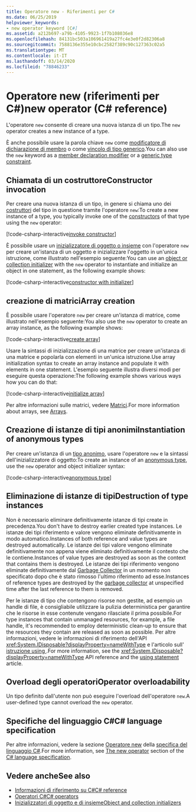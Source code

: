 ```yaml
---
title: Operatore new - Riferimenti per C#
ms.date: 06/25/2019
helpviewer_keywords:
- new operator keyword [C#]
ms.assetid: a212b697-a79b-4105-9923-1f7b108036e8
ms.openlocfilehash: 84131bc503a106961419a27fc4e3e0f2d82306a8
ms.sourcegitcommit: 7588136e355e10cbc2582f389c90c127363c02a5
ms.translationtype: MT
ms.contentlocale: it-IT
ms.lasthandoff: 03/14/2020
ms.locfileid: "78846233"
---
```

# <a name="new-operator-c-reference"></a><span data-ttu-id="68a28-102">Operatore new (riferimenti per C#)</span><span class="sxs-lookup"><span data-stu-id="68a28-102">new operator (C# reference)</span></span>

<span data-ttu-id="68a28-103">L'operatore `new` consente di creare una nuova istanza di un tipo.</span><span class="sxs-lookup"><span data-stu-id="68a28-103">The `new` operator creates a new instance of a type.</span></span>

<span data-ttu-id="68a28-104">È anche possibile usare la parola chiave `new` come [modificatore di dichiarazione di membro](../keywords/new-modifier.md) o come [vincolo di tipo generico](../keywords/new-constraint.md).</span><span class="sxs-lookup"><span data-stu-id="68a28-104">You can also use the `new` keyword as a [member declaration modifier](../keywords/new-modifier.md) or a [generic type constraint](../keywords/new-constraint.md).</span></span>

## <a name="constructor-invocation"></a><span data-ttu-id="68a28-105">Chiamata di un costruttore</span><span class="sxs-lookup"><span data-stu-id="68a28-105">Constructor invocation</span></span>

<span data-ttu-id="68a28-106">Per creare una nuova istanza di un tipo, in genere si chiama uno dei [costruttori](../../programming-guide/classes-and-structs/constructors.md) del tipo in questione tramite l'operatore `new`:</span><span class="sxs-lookup"><span data-stu-id="68a28-106">To create a new instance of a type, you typically invoke one of the [constructors](../../programming-guide/classes-and-structs/constructors.md) of that type using the `new` operator:</span></span>

[!code-csharp-interactive[invoke constructor](snippets/NewOperator.cs#Constructor)]

<span data-ttu-id="68a28-107">È possibile usare un [inizializzatore di oggetto o insieme](../../programming-guide/classes-and-structs/object-and-collection-initializers.md) con l'operatore `new` per creare un'istanza di un oggetto e inizializzare l'oggetto in un'unica istruzione, come illustrato nell'esempio seguente:</span><span class="sxs-lookup"><span data-stu-id="68a28-107">You can use an [object or collection initializer](../../programming-guide/classes-and-structs/object-and-collection-initializers.md) with the `new` operator to instantiate and initialize an object in one statement, as the following example shows:</span></span>

[!code-csharp-interactive[constructor with initializer](snippets/NewOperator.cs#ConstructorWithInitializer)]

## <a name="array-creation"></a><span data-ttu-id="68a28-108">creazione di matrici</span><span class="sxs-lookup"><span data-stu-id="68a28-108">Array creation</span></span>

<span data-ttu-id="68a28-109">È possibile usare l'operatore `new` per creare un'istanza di matrice, come illustrato nell'esempio seguente:</span><span class="sxs-lookup"><span data-stu-id="68a28-109">You also use the `new` operator to create an array instance, as the following example shows:</span></span>

[!code-csharp-interactive[create array](snippets/NewOperator.cs#Array)]

<span data-ttu-id="68a28-110">Usare la sintassi di inizializzazione di una matrice per creare un'istanza di una matrice e popolarla con elementi in un'unica istruzione.</span><span class="sxs-lookup"><span data-stu-id="68a28-110">Use array initialization syntax to create an array instance and populate it with elements in one statement.</span></span> <span data-ttu-id="68a28-111">L'esempio seguente illustra diversi modi per eseguire questa operazione:</span><span class="sxs-lookup"><span data-stu-id="68a28-111">The following example shows various ways how you can do that:</span></span>

[!code-csharp-interactive[initialize array](snippets/NewOperator.cs#ArrayInitialization)]

<span data-ttu-id="68a28-112">Per altre informazioni sulle matrici, vedere [Matrici](../../programming-guide/arrays/index.md).</span><span class="sxs-lookup"><span data-stu-id="68a28-112">For more information about arrays, see [Arrays](../../programming-guide/arrays/index.md).</span></span>

## <a name="instantiation-of-anonymous-types"></a><span data-ttu-id="68a28-113">Creazione di istanze di tipi anonimi</span><span class="sxs-lookup"><span data-stu-id="68a28-113">Instantiation of anonymous types</span></span>

<span data-ttu-id="68a28-114">Per creare un'istanza di un [tipo anonimo](../../programming-guide/classes-and-structs/anonymous-types.md), usare l'operatore `new` e la sintassi dell'inizializzatore di oggetto:</span><span class="sxs-lookup"><span data-stu-id="68a28-114">To create an instance of an [anonymous type](../../programming-guide/classes-and-structs/anonymous-types.md), use the `new` operator and object initializer syntax:</span></span>

[!code-csharp-interactive[anonymous type](snippets/NewOperator.cs#AnonymousType)]

## <a name="destruction-of-type-instances"></a><span data-ttu-id="68a28-115">Eliminazione di istanze di tipi</span><span class="sxs-lookup"><span data-stu-id="68a28-115">Destruction of type instances</span></span>

<span data-ttu-id="68a28-116">Non è necessario eliminare definitivamente istanze di tipi create in precedenza.</span><span class="sxs-lookup"><span data-stu-id="68a28-116">You don't have to destroy earlier created type instances.</span></span> <span data-ttu-id="68a28-117">Le istanze dei tipi riferimento e valore vengono eliminate definitivamente in modo automatico.</span><span class="sxs-lookup"><span data-stu-id="68a28-117">Instances of both reference and value types are destroyed automatically.</span></span> <span data-ttu-id="68a28-118">Le istanze dei tipi valore vengono eliminate definitivamente non appena viene eliminato definitivamente il contesto che le contiene.</span><span class="sxs-lookup"><span data-stu-id="68a28-118">Instances of value types are destroyed as soon as the context that contains them is destroyed.</span></span> <span data-ttu-id="68a28-119">Le istanze dei tipi riferimento vengono eliminate definitivamente dal [Garbage Collector](../../../standard/garbage-collection/index.md) in un momento non specificato dopo che è stato rimosso l'ultimo riferimento ad esse.</span><span class="sxs-lookup"><span data-stu-id="68a28-119">Instances of reference types are destroyed by the [garbage collector](../../../standard/garbage-collection/index.md) at unspecified time after the last reference to them is removed.</span></span>

<span data-ttu-id="68a28-120">Per le istanze di tipo che contengono risorse non gestite, ad esempio un handle di file, è consigliabile utilizzare la pulizia deterministica per garantire che le risorse in esse contenute vengano rilasciate il prima possibile.</span><span class="sxs-lookup"><span data-stu-id="68a28-120">For type instances that contain unmanaged resources, for example, a file handle, it's recommended to employ deterministic clean-up to ensure that the resources they contain are released as soon as possible.</span></span> <span data-ttu-id="68a28-121">Per altre informazioni, vedere le informazioni di riferimento dell'API <xref:System.IDisposable?displayProperty=nameWithType> e l'articolo sull'[ istruzione using ](../keywords/using-statement.md).</span><span class="sxs-lookup"><span data-stu-id="68a28-121">For more information, see the <xref:System.IDisposable?displayProperty=nameWithType> API reference and the [using statement](../keywords/using-statement.md) article.</span></span>

## <a name="operator-overloadability"></a><span data-ttu-id="68a28-122">Overload degli operatori</span><span class="sxs-lookup"><span data-stu-id="68a28-122">Operator overloadability</span></span>

<span data-ttu-id="68a28-123">Un tipo definito dall'utente non può eseguire l'overload dell'operatore `new`.</span><span class="sxs-lookup"><span data-stu-id="68a28-123">A user-defined type cannot overload the `new` operator.</span></span>

## <a name="c-language-specification"></a><span data-ttu-id="68a28-124">Specifiche del linguaggio C#</span><span class="sxs-lookup"><span data-stu-id="68a28-124">C# language specification</span></span>

<span data-ttu-id="68a28-125">Per altre informazioni, vedere la sezione [Operatore new](~/_csharplang/spec/expressions.md#the-new-operator) della [specifica del linguaggio C#](~/_csharplang/spec/introduction.md).</span><span class="sxs-lookup"><span data-stu-id="68a28-125">For more information, see [The new operator](~/_csharplang/spec/expressions.md#the-new-operator) section of the [C# language specification](~/_csharplang/spec/introduction.md).</span></span>

## <a name="see-also"></a><span data-ttu-id="68a28-126">Vedere anche</span><span class="sxs-lookup"><span data-stu-id="68a28-126">See also</span></span>

- [<span data-ttu-id="68a28-127">Informazioni di riferimento su C#</span><span class="sxs-lookup"><span data-stu-id="68a28-127">C# reference</span></span>](../index.md)
- [<span data-ttu-id="68a28-128">Operatori C#</span><span class="sxs-lookup"><span data-stu-id="68a28-128">C# operators</span></span>](index.md)
- [<span data-ttu-id="68a28-129">Inizializzatori di oggetto e di insieme</span><span class="sxs-lookup"><span data-stu-id="68a28-129">Object and collection initializers</span></span>](../../programming-guide/classes-and-structs/object-and-collection-initializers.md)
